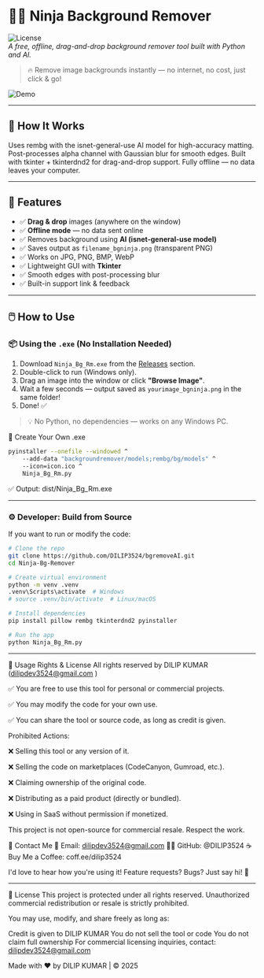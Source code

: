 # 🐱‍👤 Ninja Background Remover

![License](https://img.shields.io/badge/license-MIT-blue.svg)  
*A free, offline, drag-and-drop background remover tool built with Python and AI.*

> 🔥 Remove image backgrounds instantly — no internet, no cost, just click & go!

![Demo](https://i.imgur.com/ZKQrF1p.gif) <!-- Optional: Replace with your own demo GIF -->

---

🤖 How It Works
---

Uses rembg with the isnet-general-use AI model for high-accuracy matting.
Post-processes alpha channel with Gaussian blur for smooth edges.
Built with tkinter + tkinterdnd2 for drag-and-drop support.
Fully offline — no data leaves your computer.

---

## 🚀 Features

- ✅ **Drag & drop** images (anywhere on the window)
- ✅ **Offline mode** — no data sent online
- ✅ Removes background using **AI (isnet-general-use model)**
- ✅ Saves output as `filename_bgninja.png` (transparent PNG)
- ✅ Works on JPG, PNG, BMP, WebP
- ✅ Lightweight GUI with **Tkinter**
- ✅ Smooth edges with post-processing blur
- ✅ Built-in support link & feedback

---

## 🖱️ How to Use

### 📦 Using the `.exe` (No Installation Needed)

1. Download `Ninja_Bg_Rm.exe` from the [Releases](https://github.com/DILIP3524/bgremoveAI/releases) section.
2. Double-click to run (Windows only).
3. Drag an image into the window or click **"Browse Image"**.
4. Wait a few seconds — output saved as `yourimage_bgninja.png` in the same folder!
5. Done! ✅

> 💡 No Python, no dependencies — works on any Windows PC.


🧰 Create Your Own .exe
```bash
pyinstaller --onefile --windowed ^
    --add-data "backgroundremover/models;rembg/bg/models" ^
    --icon=icon.ico ^
    Ninja_Bg_Rm.py
````    
✅ Output: dist/Ninja_Bg_Rm.exe 

---



### ⚙️ Developer: Build from Source

If you want to run or modify the code:

```bash
# Clone the repo
git clone https://github.com/DILIP3524/bgremoveAI.git
cd Ninja-Bg-Remover

# Create virtual environment
python -m venv .venv
.venv\Scripts\activate  # Windows
# source .venv/bin/activate  # Linux/macOS

# Install dependencies
pip install pillow rembg tkinterdnd2 pyinstaller

# Run the app
python Ninja_Bg_Rm.py
```

---
🛑 Usage Rights & License
All rights reserved by DILIP KUMAR (dilipdev3524@gmail.com ) 

✅ You are free to use this tool for personal or commercial projects.

✅ You may modify the code for your own use.

✅ You can share the tool or source code, as long as credit is given.

Prohibited Actions:

❌ Selling this tool or any version of it.

❌ Selling the code on marketplaces (CodeCanyon, Gumroad, etc.).

❌ Claiming ownership of the original code.

❌ Distributing as a paid product (directly or bundled).

❌ Using in SaaS without permission if monetized.

This project is not open-source for commercial resale. Respect the work. 

💬 Contact Me
📧 Email: dilipdev3524@gmail.com
🐱‍💻 GitHub: @DILIP3524
☕ Buy Me a Coffee: coff.ee/dilip3524

I'd love to hear how you're using it! Feature requests? Bugs? Just say hi! 🙌 

---


📜 License
This project is protected under all rights reserved. Unauthorized commercial redistribution or resale is strictly prohibited.

You may use, modify, and share freely as long as:

Credit is given to DILIP KUMAR
You do not sell the tool or code
You do not claim full ownership
For commercial licensing inquiries, contact: dilipdev3524@gmail.com

Made with ❤️ by DILIP KUMAR | © 2025 
